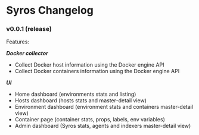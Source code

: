# Syros Changelog

### v0.0.1 (release)

Features:

***Docker collector***

* Collect Docker host information using the Docker engine API
* Collect Docker containers information using the Docker engine API

***UI***

* Home dashboard (environments stats and listing)
* Hosts dashboard (hosts stats and master-detail view)
* Environment dashboard (environment stats and containers master-detail view)
* Container page (container stats, props, labels, env variables)
* Admin dashboard (Syros stats, agents and indexers master-detail view)